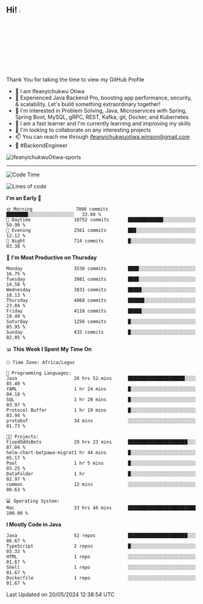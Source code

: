 <!-- BLOG-POST-LIST:START --><!-- BLOG-POST-LIST:END -->

## Hi! <img src="https://media.giphy.com/media/hvRJCLFzcasrR4ia7z/giphy.gif" width="4%"> 

Thank You for taking the time to view my GitHub Profile

- 👋 I am Ifeanyichukwu Otiwa
- 🚀 Experienced Java Backend Pro, boosting app performance, security, & scalability. Let's build something extraordinary together!
- 👀 I'm interested in Problem Solving, Java, Microservices with Spring, Spring Boot, MySQL, gRPC, REST, Kafka, git, Docker, and Kubernetes
- 🌱 I am a fast learner and I'm currently learning and improving my skills
- 💞️ I'm looking to collaborate on any interesting projects
- 📫 You can reach me through ifeanyichukwuotiwa.winson@gmail.com
- 🚀 #BackendEngineer

<p align="left" marginTop="10px"> <img src="https://komarev.com/ghpvc/?username=ifeanyichukwuOtiwa-sports&label=Profile%20views&color=0e75b6&style=for-the-badge" alt="ifeanyichukwuOtiwa-sports" /> </p>

***

<!--START_SECTION:waka-->
![Code Time](http://img.shields.io/badge/Code%20Time-2%2C543%20hrs%2013%20mins-blue)

![Lines of code](https://img.shields.io/badge/From%20Hello%20World%20I%27ve%20Written-5.4%20million%20lines%20of%20code-blue)

**I'm an Early 🐤** 

```text
🌞 Morning                7098 commits        ████████░░░░░░░░░░░░░░░░░   33.60 % 
🌆 Daytime                10752 commits       █████████████░░░░░░░░░░░░   50.90 % 
🌃 Evening                2561 commits        ███░░░░░░░░░░░░░░░░░░░░░░   12.12 % 
🌙 Night                  714 commits         █░░░░░░░░░░░░░░░░░░░░░░░░   03.38 % 
```
📅 **I'm Most Productive on Thursday** 

```text
Monday                   3538 commits        ████░░░░░░░░░░░░░░░░░░░░░   16.75 % 
Tuesday                  3081 commits        ████░░░░░░░░░░░░░░░░░░░░░   14.58 % 
Wednesday                3831 commits        █████░░░░░░░░░░░░░░░░░░░░   18.13 % 
Thursday                 4868 commits        ██████░░░░░░░░░░░░░░░░░░░   23.04 % 
Friday                   4118 commits        █████░░░░░░░░░░░░░░░░░░░░   19.49 % 
Saturday                 1256 commits        █░░░░░░░░░░░░░░░░░░░░░░░░   05.95 % 
Sunday                   433 commits         █░░░░░░░░░░░░░░░░░░░░░░░░   02.05 % 
```


📊 **This Week I Spent My Time On** 

```text
🕑︎ Time Zone: Africa/Lagos

💬 Programming Languages: 
Java                     28 hrs 52 mins      █████████████████████░░░░   85.49 % 
YAML                     1 hr 24 mins        █░░░░░░░░░░░░░░░░░░░░░░░░   04.18 % 
SQL                      1 hr 20 mins        █░░░░░░░░░░░░░░░░░░░░░░░░   03.97 % 
Protocol Buffer          1 hr 19 mins        █░░░░░░░░░░░░░░░░░░░░░░░░   03.94 % 
protobuf                 34 mins             ░░░░░░░░░░░░░░░░░░░░░░░░░   01.73 % 

🐱‍💻 Projects: 
FixedOddsBets            29 hrs 23 mins      ██████████████████████░░░   87.04 % 
helm-chart-betpawa-migrat1 hr 44 mins        █░░░░░░░░░░░░░░░░░░░░░░░░   05.17 % 
Pool                     1 hr 5 mins         █░░░░░░░░░░░░░░░░░░░░░░░░   03.25 % 
DataFolder               1 hr                █░░░░░░░░░░░░░░░░░░░░░░░░   02.97 % 
common                   12 mins             ░░░░░░░░░░░░░░░░░░░░░░░░░   00.63 % 

💻 Operating System: 
Mac                      33 hrs 46 mins      █████████████████████████   100.00 % 
```

**I Mostly Code in Java** 

```text
Java                     52 repos            ██████████████████████░░░   86.67 % 
TypeScript               2 repos             █░░░░░░░░░░░░░░░░░░░░░░░░   03.33 % 
HTML                     1 repo              ░░░░░░░░░░░░░░░░░░░░░░░░░   01.67 % 
Shell                    1 repo              ░░░░░░░░░░░░░░░░░░░░░░░░░   01.67 % 
Dockerfile               1 repo              ░░░░░░░░░░░░░░░░░░░░░░░░░   01.67 % 
```




 Last Updated on 20/05/2024 12:38:54 UTC
<!--END_SECTION:waka-->

<!--
<p align="center">
![trophy](https://github-profile-trophy.vercel.app/?username=ifeanyichukwuOtiwa-sports&theme=onedark) (https://github.com/ryo-ma/github-profile-trophy)
</p>
-->

<!---
ifeanyi-otiwa/ifeanyi-otiwa is a ✨ special ✨ repository because its `README.md` (this file) appears on your GitHub profile.
You can click the Preview link to take a look at your changes.
--->
